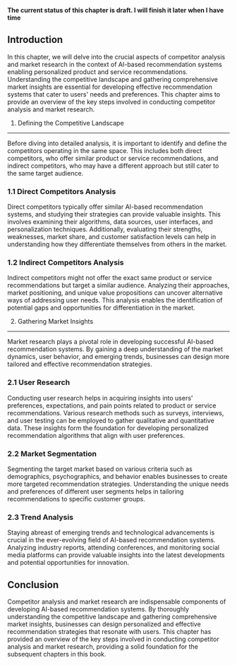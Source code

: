**The current status of this chapter is draft. I will finish it later when I have time**

Introduction
------------

In this chapter, we will delve into the crucial aspects of competitor analysis and market research in the context of AI-based recommendation systems enabling personalized product and service recommendations. Understanding the competitive landscape and gathering comprehensive market insights are essential for developing effective recommendation systems that cater to users' needs and preferences. This chapter aims to provide an overview of the key steps involved in conducting competitor analysis and market research.

1. Defining the Competitive Landscape
-------------------------------------

Before diving into detailed analysis, it is important to identify and define the competitors operating in the same space. This includes both direct competitors, who offer similar product or service recommendations, and indirect competitors, who may have a different approach but still cater to the same target audience.

### 1.1 Direct Competitors Analysis

Direct competitors typically offer similar AI-based recommendation systems, and studying their strategies can provide valuable insights. This involves examining their algorithms, data sources, user interfaces, and personalization techniques. Additionally, evaluating their strengths, weaknesses, market share, and customer satisfaction levels can help in understanding how they differentiate themselves from others in the market.

### 1.2 Indirect Competitors Analysis

Indirect competitors might not offer the exact same product or service recommendations but target a similar audience. Analyzing their approaches, market positioning, and unique value propositions can uncover alternative ways of addressing user needs. This analysis enables the identification of potential gaps and opportunities for differentiation in the market.

2. Gathering Market Insights
----------------------------

Market research plays a pivotal role in developing successful AI-based recommendation systems. By gaining a deep understanding of the market dynamics, user behavior, and emerging trends, businesses can design more tailored and effective recommendation strategies.

### 2.1 User Research

Conducting user research helps in acquiring insights into users' preferences, expectations, and pain points related to product or service recommendations. Various research methods such as surveys, interviews, and user testing can be employed to gather qualitative and quantitative data. These insights form the foundation for developing personalized recommendation algorithms that align with user preferences.

### 2.2 Market Segmentation

Segmenting the target market based on various criteria such as demographics, psychographics, and behavior enables businesses to create more targeted recommendation strategies. Understanding the unique needs and preferences of different user segments helps in tailoring recommendations to specific customer groups.

### 2.3 Trend Analysis

Staying abreast of emerging trends and technological advancements is crucial in the ever-evolving field of AI-based recommendation systems. Analyzing industry reports, attending conferences, and monitoring social media platforms can provide valuable insights into the latest developments and potential opportunities for innovation.

Conclusion
----------

Competitor analysis and market research are indispensable components of developing AI-based recommendation systems. By thoroughly understanding the competitive landscape and gathering comprehensive market insights, businesses can design personalized and effective recommendation strategies that resonate with users. This chapter has provided an overview of the key steps involved in conducting competitor analysis and market research, providing a solid foundation for the subsequent chapters in this book.

